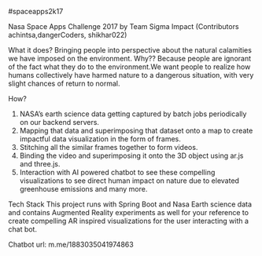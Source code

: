 #spaceapps2k17

Nasa Space Apps Challenge 2017 by Team Sigma Impact (Contributors achintsa,dangerCoders, shikhar022)

What it does? Bringing people into perspective about the natural calamities we have imposed on the environment.
Why?? Because people are ignorant of the fact what they do to the environment.We want people to realize how humans collectively have harmed nature to a dangerous situation, with very slight chances of return to normal.

How?
1. NASA’s earth science data getting captured by batch jobs periodically on our backend servers.
2. Mapping that data and superimposing that dataset onto a map to create impactful data visualization in the form of frames.
3. Stitching  all the similar frames together to form videos.
4. Binding the video and superimposing it onto the 3D object using ar.js and three.js.
5. Interaction with AI powered chatbot to see these compelling  visualizations to see direct human impact on nature due to elevated greenhouse emissions and many more.

Tech Stack
This project runs with Spring Boot and Nasa Earth science data and contains Augmented Reality experiments as well
for your reference to create compelling AR inspired visualizations for the user interacting with a chat bot.

Chatbot url: m.me/1883035041974863






